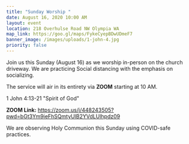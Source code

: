 ```yaml
---
title: "Sunday Worship "
date: August 16, 2020 10:00 AM
layout: event
location: 218 Overhulse Road NW Olympia WA
map_link: https://goo.gl/maps/FykeCyepBDwUDmeF7
banner_image: /images/uploads/1-john-4.jpg
priority: false
---
```

Join us this Sunday (August 16) as we worship in-person on the church driveway. We are practicing Social distancing with the emphasis on socializing.

The service will air in its entirety via **ZOOM** starting at 10 AM. 

[](https://youtu.be/vVHWNMiYG_4)1 John 4:13-21 "Spirit of God"

**ZOOM Link:**   https://zoom.us/j/448243505?pwd=bGt3Ym9ieFhSQmtyUlB2YVdLUlhpdz09

We are observing Holy Communion this Sunday using COVID-safe practices.